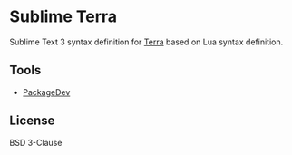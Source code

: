 # Sublime Terra

Sublime Text 3 syntax definition for [Terra](http://terralang.org/) based on Lua syntax definition.

## Tools

* [PackageDev](https://github.com/SublimeText/PackageDev)

## License
BSD 3-Clause
